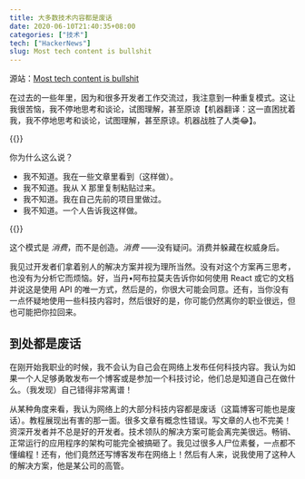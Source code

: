 ```yaml
---
title: 大多数技术内容都是废话
date: 2020-06-10T21:40:35+08:00
categories: ["技术"]
tech: ["HackerNews"]
slug: Most tech content is bullshit
---
```


源站：[Most tech content is bullshit](https://www.aleksandra.codes/tech-content-consumer)

在过去的一些年里，因为和很多开发者工作交流过，我注意到一种重复模式。这让我很苦恼，我不停地思考和谈论，试图理解，甚至原谅【机器翻译：这一直困扰着我，我不停地思考和谈论，试图理解，甚至原谅。机器战胜了人类:joy:】。

{{<notice notice-info>}}

你为什么这么说？

- 我不知道。我在一些文章里看到（这样做）。
- 我不知道。我从 X 那里复制粘贴过来。
- 我不知道。我在自己先前的项目里做过。
- 我不知道。一个人告诉我这样做。

{{</notice>}}

这个模式是 *消费*，而不是创造。*消费* ——没有疑问。消费并躲藏在权威身后。

我见过开发者们拿着别人的解决方案并视为理所当然。没有对这个方案再三思考，也没有为分析它而烦恼。好，当丹•阿布拉莫夫告诉你如何使用 React 或它的文档并说这是使用 API 的唯一方式，然后是的，你很大可能会同意。还有，当你没有一点怀疑地使用一些科技内容时，然后很好的是，你可能仍然离你的职业很远，但也可能把你拉回来。

## 到处都是废话

在刚开始我职业的时候，我不会认为自己会在网络上发布任何科技内容。我认为如果一个人足够勇敢发布一个博客或是参加一个科技讨论，他们总是知道自己在做什么。（我发现）自己错得非常离谱！

从某种角度来看，我认为网络上的大部分科技内容都是废话（这篇博客可能也是废话）。教程展现出有害的那一面。很多文章有概念性错误。写文章的人也不完美！资深开发者并不总是好的开发者。技术领队的解决方案可能会离完美很远。畅销、正常运行的应用程序的架构可能完全被搞砸了。我见过很多人尸位素餐，一点都不懂编程！还有，他们竟然还写博客发布在网络上！然后有人来，说我使用了这种人的解决方案，他是某公司的高管。